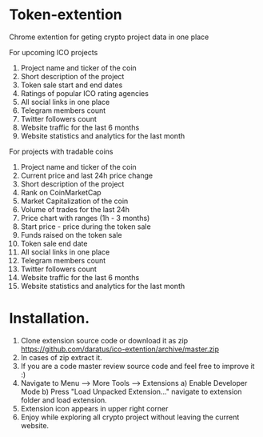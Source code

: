 # Token-extention
Chrome extention for geting crypto project data in one place

For upcoming ICO projects
1. Project name and ticker of the coin
2. Short description of the project
3. Token sale start and end dates
4. Ratings of popular ICO rating agencies
5. All social links in one place
6. Telegram members count
7. Twitter followers count
8. Website traffic for the last 6 months
9. Website statistics and analytics for the last month

For projects with tradable coins
1. Project name and ticker of the coin
2. Current price and last 24h price change
3. Short description of the project
4. Rank on CoinMarketCap
5. Market Capitalization of the coin
6. Volume of trades for the last 24h
7. Price chart with ranges (1h - 3 months)
8. Start price - price during the token sale
9. Funds raised on the token sale
10. Token sale end date
11. All social links in one place
12. Telegram members count
13. Twitter followers count
14. Website traffic for the last 6 months
15. Website statistics and analytics for the last month


# Installation.
1. Clone extension source code or download it as zip https://github.com/daratus/ico-extention/archive/master.zip 
2. In cases of zip extract it.
3. If you are a code master review source code and feel free to improve it :) 
4. Navigate to Menu --> More Tools --> Extensions
  a) Enable Developer Mode
  b) Press "Load Unpacked Extension..." navigate to extension folder and load extension.
5. Extension icon appears in upper right corner  
6. Enjoy while exploring all crypto project without leaving the current website.
